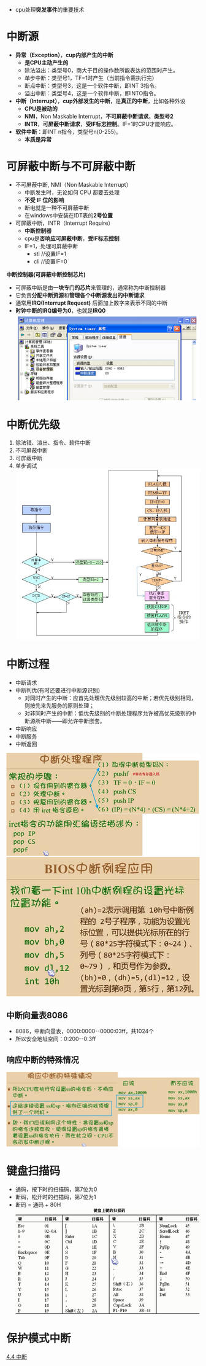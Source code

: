 - cpu处理**突发事件**的重要技术

# 中断源
- **异常（Exception）**，**cup内部产生的中断**
	- **是CPU主动产生的**
	- 除法溢出：类型号0，商大于目的操作数所能表达的范围时产生。
	- 单步中断：类型号1，TF=1时产生（当前指令需执行完）
	- 断点中断：类型号3，这是一个软件中断，即INT 3指令。
	- 溢出中断：类型号4，这是一个软件中断，即INTO指令。
- **中断（Interrupt）**，**cup外部发生的中断**，是**真正的中断**，比如各种外设
	- **CPU是被动的**
	- **NMI**，Non Maskable Interrupt，**不可屏蔽中断请求**。**类型号2**
	- **INTR**，**可屏蔽中断请求**，**受IF标志控制**。IF=1时CPU才能响应。
- **软件中断**：即INT n指令，类型号n(0-255)。
	- **本质是异常**

# 可屏蔽中断与不可屏蔽中断
- 不可屏蔽中断, NMI（Non Maskable Interrupt）
	- 中断发生时，无论如何 CPU 都要去处理
	- **不受 IF 位的影响**
	- 断电就是一种不可屏蔽中断
	- 在windows中安装在IDT表的**2号位置**
- 可屏蔽中断，INTR（Interrupt Require）
	- **中断控制器**
	- cpu是**否响应可屏蔽中断**，**受IF标志控制**
	- IF=1，处理可屏蔽中断
		- sti //设置IF=1
		- cli //设置IF=0

**中断控制器(可屏蔽中断控制芯片)**
- 可屏蔽中断是由**一块专门的芯片**来管理的，通常称为中断控制器
- 它负责**分配中断资源**和**管理各个中断源发出的中断请求**
- 通常用**IRQ(Interrupt Request)** 后面加上数字来表示不同的中断
- **时钟中断的IRQ编号为0**，也就是**IRQ0**
![](../photo/Pasted%20image%2020221216215404.png)

# 中断优先级
1. 除法错、溢出、指令、软件中断
2. 不可屏蔽中断
3. 可屏蔽中断
4. 单步调试
![](../photo/paste-5ae47380ffd137fc17c9b90af8c4ebaa5b1bd2c5.jpg)

# 中断过程
- 中断请求
- 中断判优(有时还要进行中断源识别)
    - 对同时产生的中断：应首先处理优先级别较高的中断；若优先级别相同，则按先来先服务的原则处理；
    - 对非同时产生的中断：低优先级别的中断处理程序允许被高优先级别的中断源所中断——即允许中断嵌套。
- 中断响应
- 中断服务
- 中断返回

![](../photo/paste-5e026fb52ee7f2a916e60a204dd1aa2ddd20d56d.jpg)
![](../photo/paste-21cf6fcba64313c9dbd132c0dcaa1dd226238e94.jpg)

## 中断向量表8086
- 8086，中断向量表，0000:0000--0000:03ff，共1024个
- 所以安全地址空间：0:200--0:3ff

## 响应中断的特殊情况
![](../photo/paste-8e1e3fca34476733cfe9a9ae7099326416311e8b.jpg)

# 键盘扫描码
- 通码，按下时的扫描码，第7位为0
- 断码，松开时的扫描码，第7位为1
- 断码 = 通码 + 80H
![](../photo/paste-adef1a0088a3e8657d7d843b14a0ad3d1c32bdf4.jpg)

# 保护模式中断
[4.4 中断](4.4%20中断.md)
